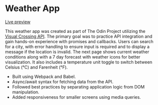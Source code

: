 # Weather App

[Live preview](https://sarav929.github.io/weather-app/)

This weather app was created as part of The Odin Project utilizing the [Visual Crossing API](https://www.visualcrossing.com/weather-api). The primary goal was to practice API integration and gain hands-on experience with promises and callbacks. Users can search for a city, with error handling to ensure input is required and to display a message if the location is invalid. The next page shows current weather conditions along with a 7 day forecast with weather icons for better visualization. It also includes a temperature unit toggle to switch between Celsius (°C) and Farenheit (°F). 

- Built using Webpack and Babel.
- Async/await syntax for fetching data from the API.
- Followed best practices by separating application logic from DOM manipulation.
- Added responsiveness for smaller screens using media queries. 

